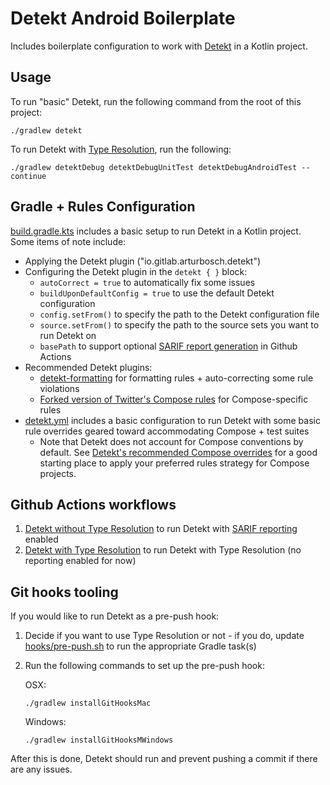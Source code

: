 # Detekt Android Boilerplate

Includes boilerplate configuration to work with [Detekt](https://detekt.dev/) in a Kotlin project.

## Usage

To run "basic" Detekt, run the following command from the root of this project:

```shell
./gradlew detekt
```

To run Detekt with [Type Resolution](https://detekt.dev/docs/gettingstarted/type-resolution), run the following:

```shell
./gradlew detektDebug detektDebugUnitTest detektDebugAndroidTest --continue
```

## Gradle + Rules Configuration

[build.gradle.kts](app/build.gradle.kts) includes a basic setup to run Detekt in a Kotlin project.
Some items of note include:

- Applying the Detekt plugin ("io.gitlab.arturbosch.detekt")
- Configuring the Detekt plugin in the `detekt { }` block:
    - `autoCorrect = true` to automatically fix some issues
    - `buildUponDefaultConfig = true` to use the default Detekt configuration
    - `config.setFrom()` to specify the path to the Detekt configuration file
    - `source.setFrom()` to specify the path to the source sets you want to run Detekt on
    - `basePath` to support
      optional [SARIF report generation](https://detekt.dev/docs/introduction/reporting#integration-with-github-code-scanning)
      in Github Actions
- Recommended Detekt plugins:
    - [detekt-formatting](https://detekt.dev/docs/rules/formatting) for formatting rules +
      auto-correcting some rule violations
    - [Forked version of Twitter's Compose rules](https://github.com/mrmans0n/compose-rules) for
      Compose-specific rules
- [detekt.yml](app/config/detekt/detekt.yml) includes a basic configuration to run
  Detekt with some basic rule overrides geared toward accommodating Compose + test suites
    - Note that Detekt does not account for Compose conventions by default.
      See [Detekt's recommended Compose overrides](https://detekt.dev/docs/introduction/compose) for
      a good starting place to apply your preferred rules strategy for Compose projects.

## Github Actions workflows

1. [Detekt without Type Resolution](.github/workflows/detekt-without-type-resolution.yml)
   to run Detekt
   with [SARIF reporting](https://docs.github.com/en/code-security/code-scanning/integrating-with-code-scanning/sarif-support-for-code-scanning)
   enabled
2. [Detekt with Type Resolution](.github/workflows/detekt-with-type-resolution.yml)
   to run Detekt with Type Resolution (no reporting enabled for now)

## Git hooks tooling

If you would like to run Detekt as a pre-push hook:

1. Decide if you want to use Type Resolution or not - if you do,
   update [hooks/pre-push.sh](hooks/pre-push.sh)
   to run the appropriate Gradle task(s)
2. Run the following commands to set up the pre-push hook:

   OSX:

   ```shell
   ./gradlew installGitHooksMac
   ```

   Windows:

   ```shell
   ./gradlew installGitHooksMWindows
   ```

After this is done, Detekt should run and prevent pushing a commit if there are any issues.
